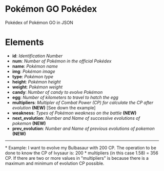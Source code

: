 # Pokémon GO Pokédex
Pokédex of Pokémon GO in JSON

# Elements
*   **id**: *Identification Number*
*   **num**: *Number of Pokémon in the official Pokédex*
*   **name**: *Pokémon name*
*   **img**: *Pokémon image*
*   **type**: *Pokémon type*
*   **height**: *Pokémon height*
*   **weight**: *Pokémon weight*
*   **candy**: *Number of candy to evolve Pokémon*
*   **egg**: *Number of kilometers to travel to hatch the egg*
*   **multipliers**: *Multipler of Combat Power (CP) for calculate the CP after evolution* **(NEW)**  [See down the example]
*   **weakness**: *Types of Pokémon weakness on the battle* **(NEW)**
*   **next_evolution**: *Number and Name of successive evolutions of pokemon* **(NEW)**
*   **prev_evolution**: *Number and Name of previous evolutions of pokemon* **(NEW)**

<hr>

\* Example: I want to evolve my Bulbasaur with 200 CP. The operation to be done to know the CP of Ivysaur is: 200 * multipliers (in this case 1.58) = 356 CP. 
If there are two or more values in "multipliers" is because there is a maximum and minimum of evolution CP possible.

